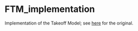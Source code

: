 # FTM_implementation
Implementation of the Takeoff Model; see [here](https://epochai.org/blog/interactive-model-of-takeoff-speeds) for the original.
